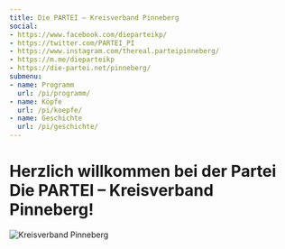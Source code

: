```yaml
---
title: Die PARTEI – Kreisverband Pinneberg
social:
- https://www.facebook.com/dieparteikp/
- https://twitter.com/PARTEI_PI
- https://www.instagram.com/thereal.parteipinneberg/
- https://m.me/dieparteikp
- https://die-partei.net/pinneberg/
submenu:
- name: Programm
  url: /pi/programm/
- name: Köpfe
  url: /pi/koepfe/
- name: Geschichte
  url: /pi/geschichte/
---
```


# Herzlich willkommen bei der Partei Die PARTEI &ndash; Kreisverband Pinneberg!

![Kreisverband Pinneberg](/pi/header.jpg "Kreisverband Pinneberg")
